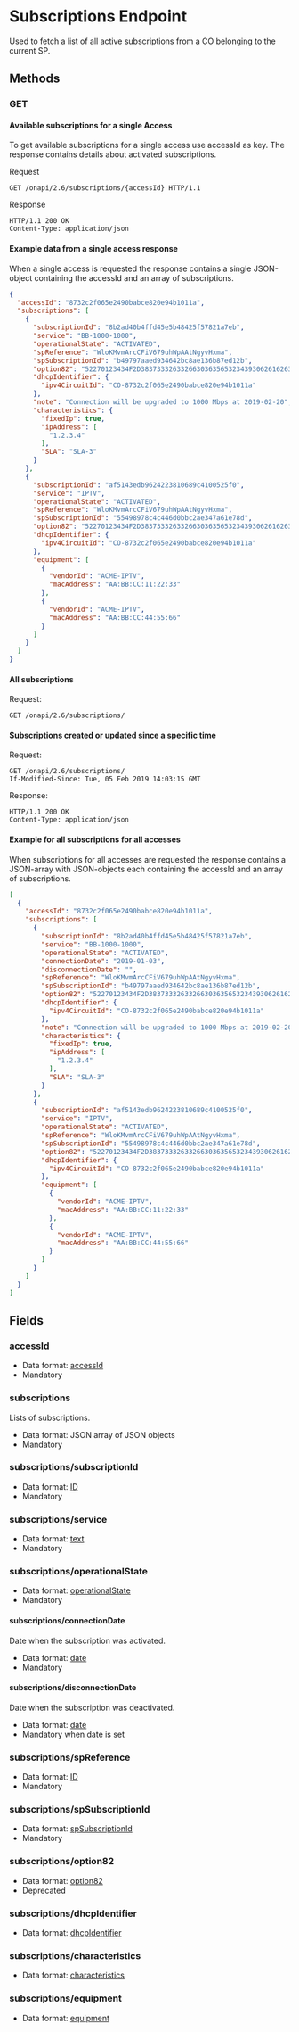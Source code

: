 # Subscriptions Endpoint

Used to fetch a list of all active subscriptions from a CO belonging to the current SP.

## Methods

### GET

#### Available subscriptions for a single Access

To get available subscriptions for a single access use accessId as key. The response contains details about activated subscriptions.
 
Request
```http
GET /onapi/2.6/subscriptions/{accessId} HTTP/1.1
```

Response 
```HTTP
HTTP/1.1 200 OK
Content-Type: application/json
```
#### Example data from a single access response 

When a single access is requested the response contains a single JSON-object containing the accessId and an array of subscriptions.

```JSON
{
  "accessId": "8732c2f065e2490babce820e94b1011a",
  "subscriptions": [
    {
      "subscriptionId": "8b2ad40b4ffd45e5b48425f57821a7eb",
      "service": "BB-1000-1000",
      "operationalState": "ACTIVATED",
      "spReference": "WloKMvmArcCFiV679uhWpAAtNgyvHxma",
      "spSubscriptionId": "b49797aaed934642bc8ae136b87ed12b",
      "option82": "52270123434F2D38373332633266303635653234393062616263653832306539346231303131610200",
      "dhcpIdentifier": {
        "ipv4CircuitId": "CO-8732c2f065e2490babce820e94b1011a"
      },
      "note": "Connection will be upgraded to 1000 Mbps at 2019-02-20",
      "characteristics": {
        "fixedIp": true,
        "ipAddress": [
          "1.2.3.4"
        ],
        "SLA": "SLA-3"
      }
    },
    {
      "subscriptionId": "af5143edb9624223810689c4100525f0",
      "service": "IPTV",
      "operationalState": "ACTIVATED",
      "spReference": "WloKMvmArcCFiV679uhWpAAtNgyvHxma",
      "spSubscriptionId": "55498978c4c446d0bbc2ae347a61e78d",
      "option82": "52270123434F2D38373332633266303635653234393062616263653832306539346231303131610200",
      "dhcpIdentifier": {
        "ipv4CircuitId": "CO-8732c2f065e2490babce820e94b1011a"
      },
      "equipment": [
        {
          "vendorId": "ACME-IPTV",
          "macAddress": "AA:BB:CC:11:22:33"
        },
        {
          "vendorId": "ACME-IPTV",
          "macAddress": "AA:BB:CC:44:55:66"
        }
      ]
    }
  ]
}
```


#### All subscriptions 
Request:
```HTTP
GET /onapi/2.6/subscriptions/
```

#### Subscriptions created or updated since a specific time
Request:
```HTTP
GET /onapi/2.6/subscriptions/
If-Modified-Since: Tue, 05 Feb 2019 14:03:15 GMT
```

Response:
```HTTP
HTTP/1.1 200 OK
Content-Type: application/json
```

#### Example for all subscriptions for all accesses

When subscriptions for all accesses are requested the response contains a JSON-array with JSON-objects each containing the accessId and an array of subscriptions. 


```JSON
[
  {
    "accessId": "8732c2f065e2490babce820e94b1011a",
    "subscriptions": [
      {
        "subscriptionId": "8b2ad40b4ffd45e5b48425f57821a7eb",
        "service": "BB-1000-1000",
        "operationalState": "ACTIVATED",
        "connectionDate": "2019-01-03",
        "disconnectionDate": "",
        "spReference": "WloKMvmArcCFiV679uhWpAAtNgyvHxma",
        "spSubscriptionId": "b49797aaed934642bc8ae136b87ed12b",
        "option82": "52270123434F2D38373332633266303635653234393062616263653832306539346231303131610200",
        "dhcpIdentifier": {
          "ipv4CircuitId": "CO-8732c2f065e2490babce820e94b1011a"
        },
        "note": "Connection will be upgraded to 1000 Mbps at 2019-02-20",
        "characteristics": {
          "fixedIp": true,
          "ipAddress": [
            "1.2.3.4"
          ],
          "SLA": "SLA-3"
        }
      },
      {
        "subscriptionId": "af5143edb9624223810689c4100525f0",
        "service": "IPTV",
        "operationalState": "ACTIVATED",
        "spReference": "WloKMvmArcCFiV679uhWpAAtNgyvHxma",
        "spSubscriptionId": "55498978c4c446d0bbc2ae347a61e78d",
        "option82": "52270123434F2D38373332633266303635653234393062616263653832306539346231303131610200",
        "dhcpIdentifier": {
          "ipv4CircuitId": "CO-8732c2f065e2490babce820e94b1011a"
        },
        "equipment": [
          {
            "vendorId": "ACME-IPTV",
            "macAddress": "AA:BB:CC:11:22:33"
          },
          {
            "vendorId": "ACME-IPTV",
            "macAddress": "AA:BB:CC:44:55:66"
          }
        ]
      }
    ]
  }
]
```

## Fields

### accessId

 * Data format: [accessId](../common/dataformats.md#accessid)
 * Mandatory

### subscriptions 
Lists of subscriptions.

 * Data format: JSON array of JSON objects
 * Mandatory

### subscriptions/subscriptionId

 * Data format: [ID](../common/dataformats.md#subscriptionid)
 * Mandatory

### subscriptions/service

 * Data format: [text](../common/dataformats.md#service)
 * Mandatory

### subscriptions/operationalState 

 * Data format: [operationalState](../common/dataformats.md#operationalstate)
 * Mandatory

#### subscriptions/connectionDate

Date when the subscription was activated.

 * Data format: [date](../common/dataformats.md#date)
 * Mandatory

#### subscriptions/disconnectionDate

Date when the subscription was deactivated.

 * Data format: [date](../common/dataformats.md#date)
 * Mandatory when date is set
 
### subscriptions/spReference

 * Data format: [ID](../common/dataformats.md#spreference)
 * Mandatory

### subscriptions/spSubscriptionId

 * Data format: [spSubscriptionId](../common/dataformats.md#spsubscriptionid)
 * Mandatory

### subscriptions/option82

 * Data format: [option82](../common/dataformats.md#option82)
 * Deprecated

### subscriptions/dhcpIdentifier

 * Data format: [dhcpIdentifier](../common/dataformats.md#dhcpidentifier)
 
### subscriptions/characteristics

 * Data format: [characteristics](../common/dataformats.md#characteristics)

### subscriptions/equipment

 * Data format: [equipment](../common/dataformats.md#equipment)
